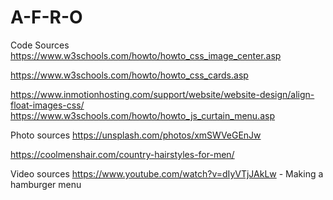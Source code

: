 # A-F-R-O

Code Sources
https://www.w3schools.com/howto/howto_css_image_center.asp

https://www.w3schools.com/howto/howto_css_cards.asp

https://www.inmotionhosting.com/support/website/website-design/align-float-images-css/
https://www.w3schools.com/howto/howto_js_curtain_menu.asp


Photo sources
https://unsplash.com/photos/xmSWVeGEnJw

https://coolmenshair.com/country-hairstyles-for-men/


Video sources
https://www.youtube.com/watch?v=dIyVTjJAkLw - Making a hamburger menu